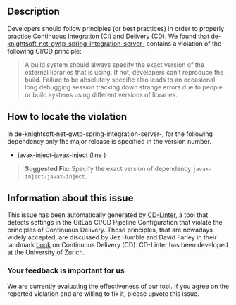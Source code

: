 
## Description
Developers should follow principles (or best practices) in order to properly practice Continuous Integration (CI) and Delivery (CD).
We found that [de-knightsoft-net-gwtp-spring-integration-server-](https://gitlab.com/ManfredTremmel/gwt-bean-validators/blob/master/.gitlab-ci.yml) contains a violation of the following CI/CD principle:

> A build system should always specify the exact version of the external libraries that is using.
If not, developers can’t reproduce the build. Failure to be absolutely specific also leads to an occasional long debugging session tracking down strange errors due to people or build systems using different versions of libraries.

## How to locate the violation

In de-knightsoft-net-gwtp-spring-integration-server-, for the following dependency only the major release is specified in the version number.

* javax-inject-javax-inject (line )

> **Suggested Fix:** Specify the exact version of dependency `javax-inject-javax-inject`.

## Information about this issue

This issue has been automatically generated by [CD-Linter](https://gitlab.com/Jancso/configuration-analytics), a tool that detects settings in the GitLab CI/CD Pipeline Configuration that violate the principles of Continuous Delivery. Those principles, that are nowadays widely accepted, are discussed by Jez Humble and David Farley in their landmark [book](https://www.oreilly.com/library/view/continuous-delivery-reliable/9780321670250/) on Continuous Delivery (CD). CD-Linter has been developed at the University of Zurich.

### Your feedback is important for us
We are currently evaluating the effectiveness of our tool. If you agree on the reported violation and are willing to fix it, please upvote this issue.